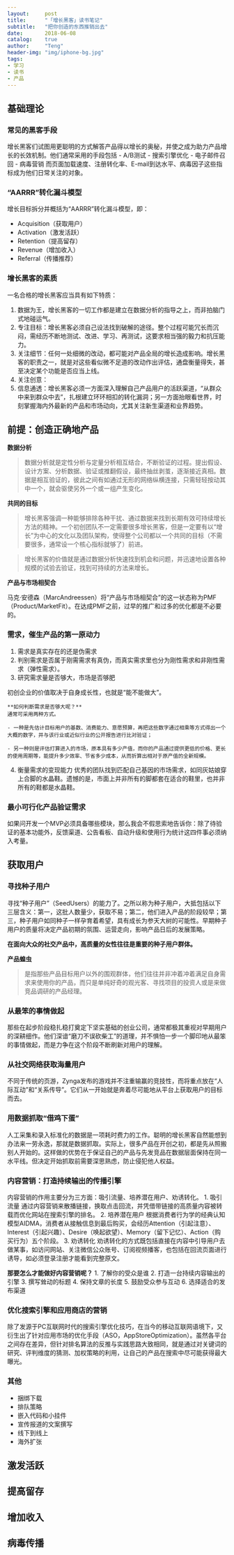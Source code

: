 ```yaml
---
layout:     post
title:      "「增长黑客」读书笔记"
subtitle:   "把你创造的东西推销出去"
date:       2018-06-08
catalog:    true
author:     "Teng"
header-img: "img/iphone-bg.jpg"
tags:
- 学习
- 读书
- 产品
---
```



## 基础理论

### 常见的黑客手段

增长黑客们试图用更聪明的方式解答产品得以增长的奥秘，并使之成为助力产品增长的长效机制。他们通常采用的手段包括
	- A/B测试
	- 搜索引擎优化
	- 电子邮件召回
	- 病毒营销
而页面加载速度、注册转化率、E-mail到达水平、病毒因子这些指标成为他们日常关注的对象。

### “AARRR”转化漏斗模型
增长目标拆分并概括为“AARRR”转化漏斗模型，即：
- Acquisition（获取用户）
- Activation（激发活跃）
- Retention（提高留存）
- Revenue（增加收入）
- Referral（传播推荐）

### 增长黑客的素质

一名合格的增长黑客应当具有如下特质：
1. 数据为王，增长黑客的一切工作都是建立在数据分析的指导之上，而非拍脑门式地碰运气。
2. 专注目标：增长黑客必须自己设法找到破解的途径。整个过程可能冗长而沉闷，需经历不断地测试、改进、学习、再测试，这要求相当强的毅力和抗压能力。
3. 关注细节：任何一处细微的改动，都可能对产品全局的增长造成影响。增长黑客的职责之一，就是对这些看似微不足道的改动作出评估，通盘衡量得失，甚至决定某个功能是否应当上线。
4. 关注创意：
5. 信息通透：增长黑客必须一方面深入理解自己产品用户的活跃渠道，“从群众中来到群众中去”，扎根建立环环相扣的转化漏洞；另一方面抬眼看世界，时刻掌握海内外最新的产品和市场动向，尤其关注新生渠道和业界趋势。

## 前提：创造正确地产品

**数据分析**

> 数据分析就是定性分析与定量分析相互结合，不断验证的过程。提出假设、设计方案、分析数据、验证或推翻假设，最终抽丝剥茧，逐渐接近真相。数据是相互验证的，彼此之间有如通过无形的网络纵横连接，只需轻轻按动其中一个，就会驱使另外一个或一组产生变化。

**共同的目标**

> 增长黑客强调一种能够排除各种干扰、通过数据来找到长期有效可持续增长方法的精神。一个初创团队不一定需要很多增长黑客，但是一定要有以“增长”为中心的文化以及团队架构，使得整个公司都以一个共同的目标（不需要很多，通常设一个核心指标就够了）前进。

> 增长黑客的价值就是通过数据分析快速找到机会和问题，并迅速地设置各种规模的试验去验证，找到可持续的方法来增长。

**产品与市场相契合**

马克·安德森（MarcAndreessen）将“产品与市场相契合”的这一状态称为PMF（Product/MarketFit）。在达成PMF之前，过早的推广和过多的优化都是不必要的。


### 需求，催生产品的第一原动力

1. 需求是真实存在的还是伪需求
2. 判别需求是否属于刚需需求有真伪，而真实需求里也分为刚性需求和非刚性需求（弹性需求）。
3. 研究需求量是否够大，市场是否够肥

初创企业的价值取决于自身成长性，也就是“能不能做大”。

	**如何判断需求是否够大呢？**
	通常可采用两种方式。
	
	- 一种是先估计目标用户的基数、消费能力、意愿预算，再把这些数字通过相乘等方式得出一个大概的数字，并与该行业或近似行业的公开报告进行比对验证；
	
	- 另一种则是评估打算进入的市场，原本具有多少产值，而你的产品通过提供更低的价格、更长的使用周期等，能提升多少效率、节省多少成本，从而折算出相对于原产值的全新规模。
4. 衡量需求的变现能力
优秀的团队找到匹配自己基因的市场需求，如同灰姑娘穿上合脚的水晶鞋。遗憾的是，市面上并非所有的脚都套在适合的鞋里，也并非所有的鞋都是水晶鞋。

### 最小可行化产品验证需求

如果问开发一个MVP必须具备哪些模块，那么我会不假思索地告诉你：除了待验证的基本功能外，反馈渠道、公告看板、自动升级和使用行为统计这四件事必须纳入考量。

## 获取用户
### 寻找种子用户
寻找“种子用户”（SeedUsers）的能力了。之所以称为种子用户，大抵包括以下三层含义：第一，这批人数量少，获取不易；第二，他们进入产品的阶段较早；第三，种子用户如同种子一样孕育着希望，具有成长为参天大树的可能性。早期种子用户的质量将决定产品初期的氛围、运营走向，影响产品日后的发展策略。

**在面向大众的社交产品中，高质量的女性往往是重要的种子用户群体。**

**产品蝗虫**
>是指那些产品目标用户以外的围观群体，他们往往并非冲着冲着满足自身需求来使用你的产品，而只是单纯好奇的观光客、寻找项目的投资人或是来做竞品调研的产品经理。

### 从最笨的事情做起
那些在起步阶段稳扎稳打奠定下坚实基础的创业公司，通常都极其重视对早期用户的深耕细作。他们深谙“磨刀不误砍柴工”的道理，并不惧怕一步一个脚印地从最笨的事情做起，而是力争在这个阶段不断刷新对用户的理解。

### 从社交网络获取海量用户
不同于传统的页游，Zynga发布的游戏并不注重输赢的竞技性，而将重点放在“人际互动”和“关系传导”。它们从一开始就是奔着尽可能地从平台上获取用户的目标而去。

### 用数据抓取“借鸡下蛋”
人工采集和录入标准化的数据是一项耗时费力的工作。聪明的增长黑客自然能想到办法来一劳永逸，那就是数据抓取。实际上，很多产品在开创之初，都是先从照搬别人开始的。这样做的优势在于保证自己的产品与先发竞品在数据层面保持在同一水平线。但决定开始抓取前需要深思熟虑，防止侵犯他人权益。

### 内容营销：打造持续输出的传播引擎

内容营销的作用主要分为三方面：吸引流量、培养潜在用户、劝诱转化。
	1. 吸引流量
	通过内容营销来散播链接，换取点击回流，并凭借带链接的高质量内容被转载而优化网站在搜索引擎的排名。
	2. 培养潜在用户
	根据消费者行为学的经典认知模型AIDMA，消费者从接触信息到最后购买，会经历Attention（引起注意）、Interest（引起兴趣）、Desire（唤起欲望）、Memory（留下记忆）、Action（购买行为）五个阶段。
	3. 劝诱转化
劝诱转化的方式既包括直接在内容中引导用户去做某事，如访问网站、关注微信公众账号、订阅视频播客，也包括在回流页面进行诱导，如必须登录注册才能看到完整原文。

**那要怎么才能做好内容营销呢？**
	1. 了解你的受众是谁
	2. 打造一台持续内容输出的引擎
	3. 撰写耸动的标题
	4. 保持文章的长度
	5. 鼓励受众参与互动
	6. 选择适合的发布渠道

### 优化搜索引擎和应用商店的营销
除了发源于PC互联网时代的搜索引擎优化技巧，在当今的移动互联网语境下，又衍生出了针对应用市场的优化手段（ASO，AppStoreOptimization）。虽然各平台之间存在差异，但针对排名算法的反推与实践思路大致相同，就是通过对关键词的研究、评判维度的猜测、加权策略的利用，让自己的产品在搜索中尽可能获得最大曝光。

### 其他
- 捆绑下载
- 排队策略
- 嵌入代码和小挂件
- 宣传报道的文案撰写
- 线下到线上
- 海外扩张

## 激发活跃
## 提高留存
## 增加收入
## 病毒传播










